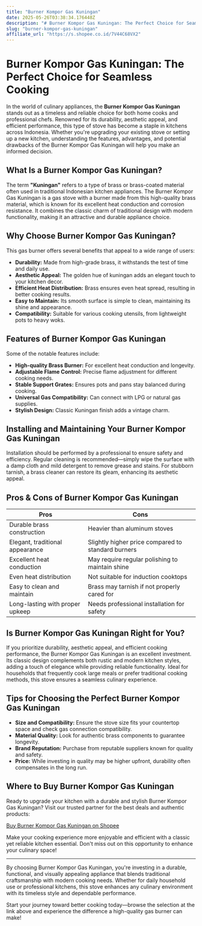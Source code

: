 ```yaml
---
title: "Burner Kompor Gas Kuningan"
date: 2025-05-26T03:38:34.176448Z
description: "# Burner Kompor Gas Kuningan: The Perfect Choice for Seamless Cooking..."
slug: "burner-kompor-gas-kuningan"
affiliate_url: "https://s.shopee.co.id/7V44C68VX2"
---
```

# Burner Kompor Gas Kuningan: The Perfect Choice for Seamless Cooking

In the world of culinary appliances, the **Burner Kompor Gas Kuningan** stands out as a timeless and reliable choice for both home cooks and professional chefs. Renowned for its durability, aesthetic appeal, and efficient performance, this type of stove has become a staple in kitchens across Indonesia. Whether you're upgrading your existing stove or setting up a new kitchen, understanding the features, advantages, and potential drawbacks of the Burner Kompor Gas Kuningan will help you make an informed decision.

## What Is a Burner Kompor Gas Kuningan?

The term **"Kuningan"** refers to a type of brass or brass-coated material often used in traditional Indonesian kitchen appliances. The Burner Kompor Gas Kuningan is a gas stove with a burner made from this high-quality brass material, which is known for its excellent heat conduction and corrosion resistance. It combines the classic charm of traditional design with modern functionality, making it an attractive and durable appliance choice.

## Why Choose Burner Kompor Gas Kuningan?

This gas burner offers several benefits that appeal to a wide range of users:

- **Durability:** Made from high-grade brass, it withstands the test of time and daily use.
- **Aesthetic Appeal:** The golden hue of kuningan adds an elegant touch to your kitchen decor.
- **Efficient Heat Distribution:** Brass ensures even heat spread, resulting in better cooking results.
- **Easy to Maintain:** Its smooth surface is simple to clean, maintaining its shine and appearance.
- **Compatibility:** Suitable for various cooking utensils, from lightweight pots to heavy woks.

## Features of Burner Kompor Gas Kuningan

Some of the notable features include:

- **High-quality Brass Burner:** For excellent heat conduction and longevity.
- **Adjustable Flame Control:** Precise flame adjustment for different cooking needs.
- **Stable Support Grates:** Ensures pots and pans stay balanced during cooking.
- **Universal Gas Compatibility:** Can connect with LPG or natural gas supplies.
- **Stylish Design:** Classic Kuningan finish adds a vintage charm.

## Installing and Maintaining Your Burner Kompor Gas Kuningan

Installation should be performed by a professional to ensure safety and efficiency. Regular cleaning is recommended—simply wipe the surface with a damp cloth and mild detergent to remove grease and stains. For stubborn tarnish, a brass cleaner can restore its gleam, enhancing its aesthetic appeal.

## Pros & Cons of Burner Kompor Gas Kuningan

| **Pros** | **Cons** |
|------------|--------------|
| Durable brass construction | Heavier than aluminum stoves |
| Elegant, traditional appearance | Slightly higher price compared to standard burners |
| Excellent heat conduction | May require regular polishing to maintain shine |
| Even heat distribution | Not suitable for induction cooktops |
| Easy to clean and maintain | Brass may tarnish if not properly cared for |
| Long-lasting with proper upkeep | Needs professional installation for safety |

## Is Burner Kompor Gas Kuningan Right for You?

If you prioritize durability, aesthetic appeal, and efficient cooking performance, the Burner Kompor Gas Kuningan is an excellent investment. Its classic design complements both rustic and modern kitchen styles, adding a touch of elegance while providing reliable functionality. Ideal for households that frequently cook large meals or prefer traditional cooking methods, this stove ensures a seamless culinary experience.

## Tips for Choosing the Perfect Burner Kompor Gas Kuningan

- **Size and Compatibility:** Ensure the stove size fits your countertop space and check gas connection compatibility.
- **Material Quality:** Look for authentic brass components to guarantee longevity.
- **Brand Reputation:** Purchase from reputable suppliers known for quality and safety.
- **Price:** While investing in quality may be higher upfront, durability often compensates in the long run.

## Where to Buy Burner Kompor Gas Kuningan

Ready to upgrade your kitchen with a durable and stylish Burner Kompor Gas Kuningan? Visit our trusted partner for the best deals and authentic products:

[Buy Burner Kompor Gas Kuningan on Shopee](https://s.shopee.co.id/7V44C68VX2)

Make your cooking experience more enjoyable and efficient with a classic yet reliable kitchen essential. Don't miss out on this opportunity to enhance your culinary space!

---

By choosing Burner Kompor Gas Kuningan, you're investing in a durable, functional, and visually appealing appliance that blends traditional craftsmanship with modern cooking needs. Whether for daily household use or professional kitchens, this stove enhances any culinary environment with its timeless style and dependable performance.

Start your journey toward better cooking today—browse the selection at the link above and experience the difference a high-quality gas burner can make!